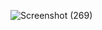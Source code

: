![Screenshot (269)](https://user-images.githubusercontent.com/100395850/155710157-6b3e9148-1fcc-41ca-8aa4-2ba50f74ccbc.png)

